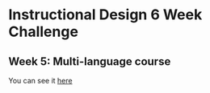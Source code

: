 # Instructional Design 6 Week Challenge

## Week 5: Multi-language course
You can see it [here](https://nachocinalli.github.io/id6weekchallenge-5/)
